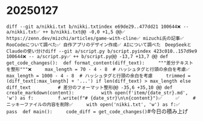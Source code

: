 # 20250127

```diff --git a/nikki.txt b/nikki.txtindex e69de29..477dd21 100644❌ -- a/nikki.txt✅ ++ b/nikki.txt@@ -0,0 +1,5 @@✅ https://zenn.dev/mizchi/articles/game-with-cline✅ mizuchi氏の記事✅ RooCodeについて調べた✅ 自作アプリのデザイン作成✅ AIについて調べた　DeepSeekとClaudeの使い分けdiff --git a/script.py b/script.pyindex 423c010..157d9e9 100644❌ -- a/script.py✅ ++ b/script.py@@ -13,7 +13,7 @@ def get_code_changes():  def format_content(diff_text):     """差分テキストを整形"""❌     max_length = 70 - 4 - 8  # ハッシュタグと行頭の余白を考慮✅     max_length = 1000 - 4 - 8  # ハッシュタグと行頭の余白を考慮     trimmed = (diff_text[:max_length] + '...') if len(diff_text) > max_length else diff_text          # 差分のフォーマット整形@@ -35,6 +35,10 @@ def create_markdown(content):          with open(f'item/{date_str}.md', 'w') as f:         f.write(f"# {date_str}\n\n{content}")✅     ✅     # ニッキーファイルの内容を削除✅     with open('nikki.txt', 'w') as f:✅         pass  def main():     code_diff = get_code_changes()```#今日の積み上げ
